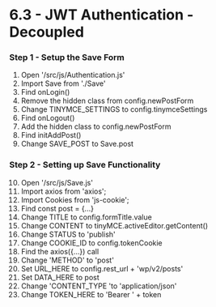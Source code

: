 # 6.3 - JWT Authentication - Decoupled

### Step 1 - Setup the Save Form
1. Open '/src/js/Authentication.js'
2. Import Save from './Save'
3. Find onLogin()
4. Remove the hidden class from config.newPostForm
5. Change TINYMCE_SETTINGS to config.tinymceSettings
6. Find onLogout()
7. Add the hidden class to config.newPostForm
8. Find initAddPost()
9. Change SAVE_POST to Save.post

### Step 2 - Setting up Save Functionality
10. Open '/src/js/Save.js'
11. Import axios from 'axios';
12. Import Cookies from 'js-cookie';
13. Find const post = {...}
14. Change TITLE to config.formTitle.value
15. Change CONTENT to tinyMCE.activeEditor.getContent()
16. Change STATUS to 'publish'
17. Change COOKIE_ID to config.tokenCookie
18. Find the axios({...}) call
19. Change 'METHOD' to 'post'
20. Set URL_HERE to config.rest_url + 'wp/v2/posts'
21. Set DATA_HERE to post
22. Change 'CONTENT_TYPE 'to 'application/json'
23. Change TOKEN_HERE to 'Bearer ' + token

